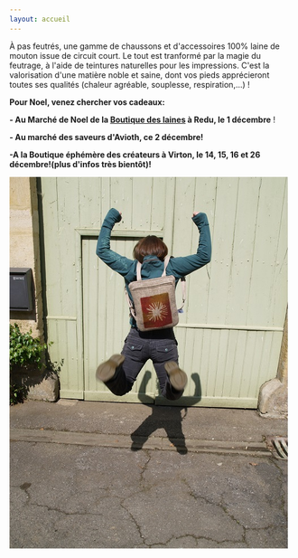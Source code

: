 ```yaml
---
layout: accueil
---
```


À pas feutrés, une gamme de chaussons et d'accessoires 100% laine de mouton issue de circuit court. Le tout est tranformé par la magie du feutrage, à l'aide de teintures naturelles pour les impressions. C'est la valorisation d'une matière noble et saine, dont vos pieds apprécieront toutes ses qualités (chaleur agréable, souplesse, respiration,...) !


**Pour Noel, venez chercher vos cadeaux:**

**- Au Marché de Noel de la [Boutique des laines](https://laines.eu/pec-events/marche-de-noel/1543622400) à Redu, le 1 décembre** !

**- Au marché des saveurs d'Avioth, ce 2 décembre!**

**-A la Boutique éphémère des créateurs à Virton, le 14, 15, 16 et 26 décembre!(plus d'infos très bientôt)!**






<div class="home">

  
  <div class="centered"><img src="vignette1.jpg">



</div>


